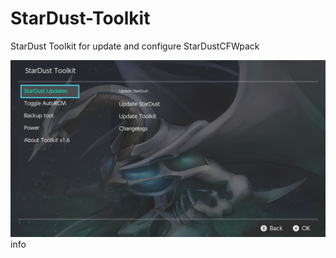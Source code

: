 # StarDust-Toolkit
StarDust Toolkit for update and configure StarDustCFWpack


![alt text](Stardust-Toolkit.jpg)
info

